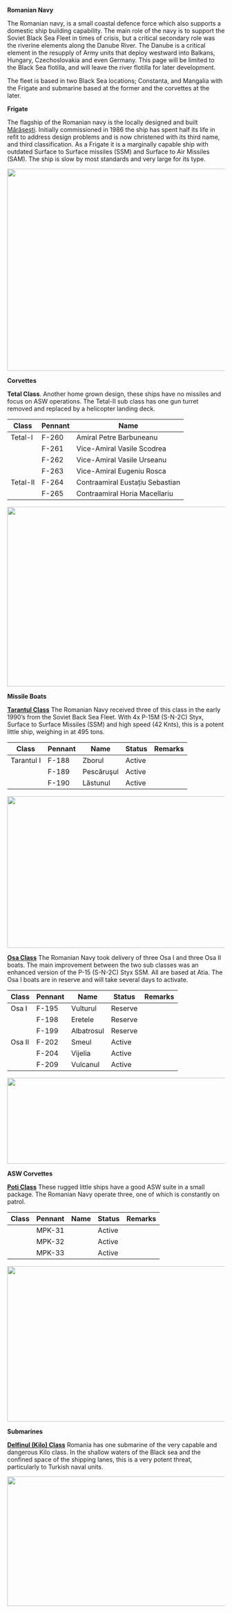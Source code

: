 **Romanian Navy**

The Romanian navy, is a small coastal defence force which also supports
a domestic ship building capability. The main role of the navy is to
support the Soviet Black Sea Fleet in times of crisis, but a critical
secondary role was the riverine elements along the Danube River. The
Danube is a critical element in the resupply of Army units that deploy
westward into Balkans, Hungary, Czechoslovakia and even Germany. This
page will be limited to the Black Sea flotilla, and will leave the river
flotilla for later development.

The fleet is based in two Black Sea locations; Constanta, and Mangalia
with the Frigate and submarine based at the former and the corvettes at
the later.

**Frigate**

The flagship of the Romanian navy is the locally designed and built
[Mărășești](https://en.wikipedia.org/wiki/Romanian_frigate_M%C4%83r%C4%83%C8%99e%C8%99ti).
Initially commissioned in 1986 the ship has spent half its life in refit
to address design problems and is now christened with its third name,
and third classification. As a Frigate it is a marginally capable ship
with outdated Surface to Surface missiles (SSM) and Surface to Air
Missiles (SAM). The ship is slow by most standards and very large for
its type.

<img src="/assets\images\warsaw\ro\navy\media\image1.jpg" style="width:6.5in;height:4.875in" />

**Corvettes**

**Tetal Class**. Another home grown design, these ships have no missiles
and focus on ASW operations. The Tetal-II sub class has one gun turret
removed and replaced by a helicopter landing deck.

| Class    | Pennant | Name                            |
|----------|---------|---------------------------------|
| Tetal-I  | F-260   | Amiral Petre Barbuneanu         |
|          | F-261   | Vice-Amiral Vasile Scodrea      |
|          | F-262   | Vice-Amiral Vasile Urseanu      |
|          | F-263   | Vice-Amiral Eugeniu Rosca       |
| Tetal-II | F-264   | Contraamiral Eustațiu Sebastian |
|          | F-265   | Contraamiral Horia Macellariu   |

<img src="/assets\images\warsaw\ro\navy\media\image2.jpg" style="width:6.5in;height:4.33333in" />

**Missile Boats**

**[Tarantul
Class](http://russianships.info/eng/warfareboats/project_12411.htm)**
The Romanian Navy received three of this class in the early 1990’s from
the Soviet Back Sea Fleet. With 4x P-15M (S-N-2C) Styx, Surface to
Surface Missiles (SSM) and high speed (42 Knts), this is a potent little
ship, weighing in at 495 tons.

| Class      | Pennant | Name       | Status | Remarks |
|------------|---------|------------|--------|---------|
| Tarantul I | F-188   | Zborul     | Active |         |
|            | F-189   | Pescăruşul | Active |         |
|            | F-190   | Lăstunul   | Active |         |

<img src="/assets\images\warsaw\ro\navy\media\image3.jpeg" style="width:6.5in;height:3.65278in" />

**[Osa
Class](http://russianships.info/eng/warfareboats/project_205.htm)** The
Romanian Navy took delivery of three Osa I and three Osa II boats. The
main improvement between the two sub classes was an enhanced version of
the P-15 (S-N-2C) Styx SSM. All are based at Atia. The Osa I boats are
in reserve and will take several days to activate.

| Class  | Pennant | Name       | Status  | Remarks |
|--------|---------|------------|---------|---------|
| Osa I  | F-195   | Vulturul   | Reserve |         |
|        | F-198   | Eretele    | Reserve |         |
|        | F-199   | Albatrosul | Reserve |         |
| Osa II | F-202   | Smeul      | Active  |         |
|        | F-204   | Vijelia    | Active  |         |
|        | F-209   | Vulcanul   | Active  |         |

<img src="/assets\images\warsaw\ro\navy\media\image4.jpg" style="width:6.5in;height:2.07431in" />

**ASW Corvettes**

**[Poti Class](http://russianships.info/eng/warships/project_204.htm)**
These rugged little ships have a good ASW suite in a small package. The
Romanian Navy operate three, one of which is constantly on patrol.

| Class | Pennant | Name | Status | Remarks |
|-------|---------|------|--------|---------|
|       | MPK-31  |      | Active |         |
|       | MPK-32  |      | Active |         |
|       | MPK-33  |      | Active |         |

<img src="/assets\images\warsaw\ro\navy\media\image5.jpg" style="width:6.5in;height:3.75347in" />

**Submarines**

**[Delfinul (Kilo)
Class](https://en.wikipedia.org/wiki/Romanian_submarine_Delfinul)**
Romania has one submarine of the very capable and dangerous Kilo class.
In the shallow waters of the Black sea and the confined space of the
shipping lanes, this is a very potent threat, particularly to Turkish
naval units.

<img src="/assets\images\warsaw\ro\navy\media\image6.jpg" style="width:6.25in;height:3.125in" />
